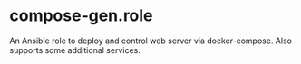 # compose-gen.role
An Ansible role to deploy and control web server via docker-compose. Also supports some additional services.

